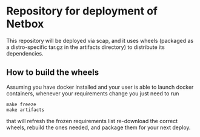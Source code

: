 # Repository for deployment of Netbox

This repository will be deployed via scap, and it uses wheels (packaged as a
distro-specific tar.gz in the artifacts directory) to distribute its
dependencies.

## How to build the wheels

Assuming you have docker installed and your user is able to launch docker
containers, whenever your requirements change you just need to run

    make freeze
    make artifacts


that will refresh the frozen requirements list re-download the correct wheels,
rebuild the ones needed, and package them for your next deploy.
